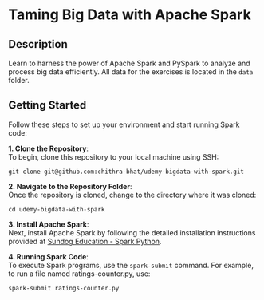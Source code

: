 # Taming Big Data with Apache Spark

## Description

Learn to harness the power of Apache Spark and PySpark to analyze and process big data efficiently. All data for the exercises is located in the `data` folder.

## Getting Started

Follow these steps to set up your environment and start running Spark code:

**1. Clone the Repository**: <br>
To begin, clone this repository to your local machine using SSH:

```
git clone git@github.com:chithra-bhat/udemy-bigdata-with-spark.git
```

**2. Navigate to the Repository Folder**: <br>
Once the repository is cloned, change to the directory where it was cloned:

```
cd udemy-bigdata-with-spark
```

**3. Install Apache Spark**: <br> 
Next, install Apache Spark by following the detailed installation instructions provided at [Sundog Education - Spark Python](https://www.sundog-education.com/spark-python/).

**4. Running Spark Code**: <br>
To execute Spark programs, use the `spark-submit` command. For example, to run a file named ratings-counter.py, use:

```
spark-submit ratings-counter.py
